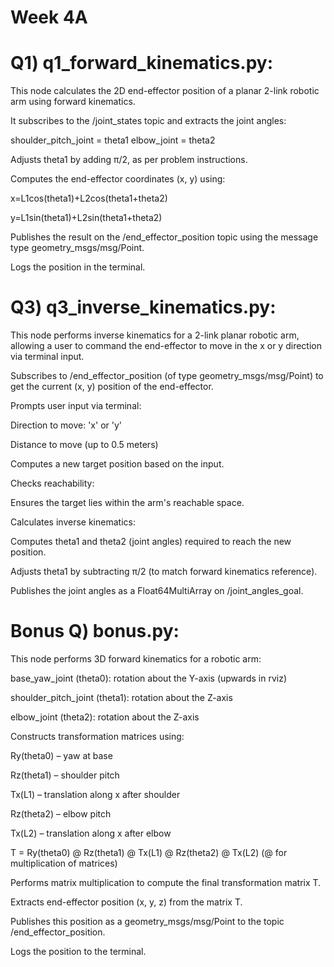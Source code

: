 # Week 4A 

# Q1) q1_forward_kinematics.py: 

This node calculates the 2D end-effector position of a planar 2-link robotic arm using forward kinematics.

It subscribes to the /joint_states topic and extracts the joint angles:

shoulder_pitch_joint = theta1 
elbow_joint = theta2

Adjusts theta1 by adding π/2, as per problem instructions.

Computes the end-effector coordinates (x, y) using:

x=L1cos⁡(theta1)+L2cos⁡(theta1+theta2)

y=L1​sin(theta1​)+L2​sin(theta1​+theta2​)

Publishes the result on the /end_effector_position topic using the message type geometry_msgs/msg/Point.

Logs the position in the terminal.

# Q3) q3_inverse_kinematics.py:

This node performs inverse kinematics for a 2-link planar robotic arm, allowing a user to command the end-effector to move in the x or y direction via terminal input.

Subscribes to /end_effector_position (of type geometry_msgs/msg/Point) to get the current (x, y) position of the end-effector.

Prompts user input via terminal:

Direction to move: 'x' or 'y'

Distance to move (up to 0.5 meters)

Computes a new target position based on the input.

Checks reachability:

Ensures the target lies within the arm's reachable space.

Calculates inverse kinematics:

Computes theta1 and theta2 (joint angles) required to reach the new position.

Adjusts theta1 by subtracting π/2 (to match forward kinematics reference).

Publishes the joint angles as a Float64MultiArray on /joint_angles_goal.

# Bonus Q) bonus.py: 

This node performs 3D forward kinematics for a robotic arm:

base_yaw_joint (theta0): rotation about the Y-axis (upwards in rviz)

shoulder_pitch_joint (theta1): rotation about the Z-axis 

elbow_joint (theta2): rotation about the Z-axis

Constructs transformation matrices using:

Ry(theta0) – yaw at base

Rz(theta1) – shoulder pitch

Tx(L1) – translation along x after shoulder

Rz(theta2) – elbow pitch

Tx(L2) – translation along x after elbow

T = Ry(theta0) @ Rz(theta1) @ Tx(L1) @ Rz(theta2) @ Tx(L2) (@ for multiplication of matrices)

Performs matrix multiplication to compute the final transformation matrix T.

Extracts end-effector position (x, y, z) from the matrix T.

Publishes this position as a geometry_msgs/msg/Point to the topic /end_effector_position.

Logs the position to the terminal.
